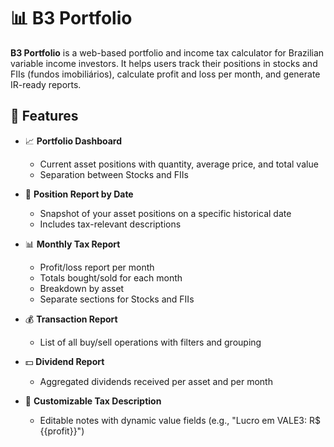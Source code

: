 # 📊 B3 Portfolio

**B3 Portfolio** is a web-based portfolio and income tax calculator for Brazilian variable income investors. It helps users track their positions in stocks and FIIs (fundos imobiliários), calculate profit and loss per month, and generate IR-ready reports.

## 🚀 Features

- 📈 **Portfolio Dashboard**

  - Current asset positions with quantity, average price, and total value
  - Separation between Stocks and FIIs

- 📅 **Position Report by Date**

  - Snapshot of your asset positions on a specific historical date
  - Includes tax-relevant descriptions

- 📊 **Monthly Tax Report**

  - Profit/loss report per month
  - Totals bought/sold for each month
  - Breakdown by asset
  - Separate sections for Stocks and FIIs

- 💰 **Transaction Report**

  - List of all buy/sell operations with filters and grouping

- 💵 **Dividend Report**

  - Aggregated dividends received per asset and per month

- 📝 **Customizable Tax Description**
  - Editable notes with dynamic value fields (e.g., "Lucro em VALE3: R$ {{profit}}")
